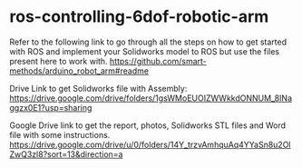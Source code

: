 # ros-controlling-6dof-robotic-arm
Refer to the following link to go through all the steps on how to get started with ROS and implement your Solidworks model to ROS but use the files present here to work with.
https://github.com/smart-methods/arduino_robot_arm#readme

Drive Link to get Solidworks file with Assembly:
https://drive.google.com/drive/folders/1gsWMoEUOIZWWkkdONNUM_8INaggzx0E1?usp=sharing

Google Drive link to get the report, photos, Solidworks STL files and Word file with some instructions.
https://drive.google.com/drive/u/0/folders/14Y_trzvAmhquAq4YYaSn8u2OlZwQ3zl8?sort=13&direction=a
